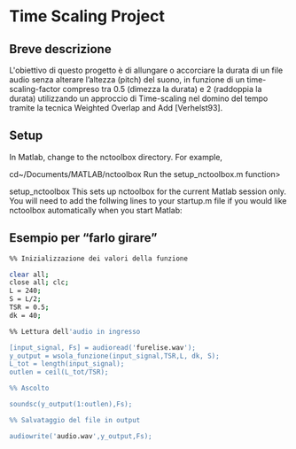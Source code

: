 # Time Scaling Project

## Breve descrizione
L'obiettivo di questo progetto è di allungare o accorciare la durata di un file audio senza alterare l’altezza (pitch) del suono, in funzione di un time-scaling-factor compreso tra 0.5 (dimezza la durata) e 2 (raddoppia la durata) utilizzando un approccio di Time-scaling nel domino del tempo tramite la tecnica Weighted Overlap and Add [Verhelst93].

## Setup

In Matlab, change to the nctoolbox directory. For example,

 cd~/Documents/MATLAB/nctoolbox
Run the setup_nctoolbox.m function>

setup_nctoolbox
This sets up nctoolbox for the current Matlab session only. You will need to add the follwing lines to your startup.m file if you would like nctoolbox automatically when you start Matlab:

## Esempio per “farlo girare”

```sh
%% Inizializzazione dei valori della funzione

clear all; 
close all; clc;
L = 240; 
S = L/2;
TSR = 0.5;
dk = 40;

%% Lettura dell'audio in ingresso

[input_signal, Fs] = audioread('furelise.wav');
y_output = wsola_funzione(input_signal,TSR,L, dk, S);
L_tot = length(input_signal);
outlen = ceil(L_tot/TSR);

%% Ascolto

soundsc(y_output(1:outlen),Fs);

%% Salvataggio del file in output

audiowrite('audio.wav',y_output,Fs);

```

